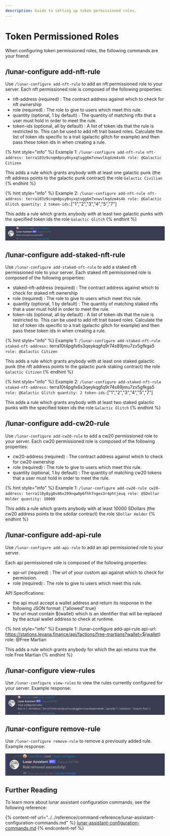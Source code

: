 ```yaml
---
description: Guide to setting up token permissioned roles.
---
```


# Token Permissioned Roles

When configuring token permissioned roles, the following commands are your friend:

## /lunar-configure add-nft-rule

Use `/lunar-configure add-nft-rule` to add an nft permissioned role to your server. Each nft permissioned role is composed of the following properties:

* nft-address (required) : The contract address against which to check for nft ownership
* role (required) : The role to give to users which meet this rule.
* quantity (optional, 1 by default) : The quantity of matching nfts that a user must hold in order to meet the rule.
* token-ids (optional, all by default) : A list of token ids that the rule is restricted to. This can be used to add nft trait based roles. Calculate the list of token ids specific to a trait (galactic glitch for example) and then pass these token ids in when creating a rule.

{% hint style="info" %}
Example 1: `/lunar-configure add-nft-rule nft-address: terra103z9cnqm8psy0nyxqtugg6m7xnwvlkqdzm4s4k role: @Galactic Citizen`

This adds a rule which grants anybody with at least one galactic punk (the nft address points to the galactic punk contract) the role `Galactic Civilian`
{% endhint %}

{% hint style="info" %}
Example 2: `/lunar-configure add-nft-rule nft-address: terra103z9cnqm8psy0nyxqtugg6m7xnwvlkqdzm4s4k role: @Galactic Glitch quantity: 2 token-ids:`\["1","2","3","4","5","7"]

This adds a rule which grants anybody with at least two galactic punks with the specified token ids the role `Galactic Glitch`&#x20;
{% endhint %}

![The output of running /lunar-configure add-rule](<../../.gitbook/assets/image (2) (1) (1).png>)

## /lunar-configure add-staked-nft-rule



Use `/lunar-configure add-staked-nft-rule` to add a staked nft permissioned role to your server. Each staked nft permissioned role is composed of the following properties:

* staked-nft-address (required) : The contract address against which to check for staked nft ownership
* role (required) : The role to give to users which meet this rule.
* quantity (optional, 1 by default) : The quantity of matching staked nfts that a user must hold in order to meet the rule.
* token-ids (optional, all by default) : A list of token ids that the rule is restricted to. This can be used to add nft trait based roles. Calculate the list of token ids specific to a trait (galactic glitch for example) and then pass these token ids in when creating a rule.

{% hint style="info" %}
Example 1: `/lunar-configure add-staked-nft-rule staked-nft-address:` terra10t4pgfs6s3qeykqgfq9r74s89jmu7zx5gfkga5 `role: @Galactic Citizen`

This adds a rule which grants anybody with at least one staked galactic punk (the nft address points to the galactic punk staking contract) the role `Galactic Citizen`
{% endhint %}

{% hint style="info" %}
Example 2: `/lunar-configure add-staked-nft-rule staked-nft-address:` terra10t4pgfs6s3qeykqgfq9r74s89jmu7zx5gfkga5 `role: @Galactic Glitch quantity: 2 token-ids:`\["1","2","3","4","5","7"]

This adds a rule which grants anybody with at least two staked galactic punks with the specified token ids the role `Galactic Glitch`&#x20;
{% endhint %}

## /lunar-configure add-cw20-rule

Use `/lunar-configure add-cw20-rule` to add a cw20 permissioned role to your server. Each cw20 permissioned role is composed of the following properties:

* cw20-address (required) : The contract address against which to check for cw20 ownership
* role (required) : The role to give to users which meet this rule.
* quantity (optional, 1 by default) : The quantity of matching cw20 tokens that a user must hold in order to meet the rule.

{% hint style="info" %}
Example 1: `/lunar-configure add-cw20-rule cw20-address: terra1l0y8yg0s86x299nqw0p6fhh7ngex3r4phtjeuq role: @SDollar Holder quantity: 10000`

This adds a rule which grants anybody with at least 10000 SDollars (the cw20 address points to the sdollar contract) the role `SDollar Holder`
{% endhint %}

## /lunar-configure add-api-rule

Use `/lunar-configure add-api-rule` to add an api permissioned role to your server.&#x20;

Each api permissioned role is composed of the following properties:

* api-url (required) : The url of your custom api against which to check for permission.
* role (required) : The role to give to users which meet this rule.

API Specifications:

* the api must accept a wallet address and return its response in the following JSON format: {"allowed":true}
* the url must contain $(wallet) which is an identifier that will be replaced by the actual wallet address to check at runtime.

{% hint style="info" %}
Example 1: /lunar-configure add-api-rule api-url: https://stations.levana.finance/api/factions/free-martians?wallet=$(wallet) role: @Free Martian

This adds a rule which grants anybody for which the api returns true the role Free Martian
{% endhint %}

## /lunar-configure view-rules

Use `/lunar-configure view-rules` to view the rules currently configured for your server. Example response:

![The ouput of running /lunar-configure view-rules](<../../.gitbook/assets/image (1) (1).png>)

## /lunar-configure remove-rule

Use `/lunar-configure remove-rule` to remove a previously added rule. Example response:

![The output of running /lunar-configure remove-rule](<../../.gitbook/assets/image (5).png>)

## Further Reading

To learn more about lunar assistant configuration commands, see the following reference:

{% content-ref url="../../reference/command-reference/lunar-assistant-configuration-commands.md" %}
[lunar-assistant-configuration-commands.md](../../reference/command-reference/lunar-assistant-configuration-commands.md)
{% endcontent-ref %}

